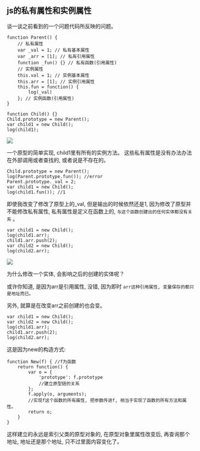 

## js的私有属性和实例属性

谈一谈之前看到的一个问题代码所反映的问题。 

    function Parent() {
        // 私有属性
        var _val = 1; // 私有基本属性
        var _arr = [1]; // 私有引用属性
        function _fun() {} // 私有函数(引用属性)
        // 实例属性
        this.val = 1; // 实例基本属性
        this.arr = [1]; // 实例引用属性
        this.fun = function() {
            log(_val)
        }; // 实例函数(引用属性)
    }

    function Child() {}
    Child.prototype = new Parent(); 
    var child1 = new Child(); 
    log(child1); 

![](http://images2015.cnblogs.com/blog/1121217/201704/1121217-20170413091157283-1665075142.png)

一个原型的简单实现, child1里有所有的实例方法。 这些私有属性是没有办法办法在外部调用或者查找的, 或者说是不存在的。 

    Child.prototype = new Parent(); 
    log(Parent.prototype.fun()); //error
    Parent.prototype._val = 2; 
    var child1 = new Child(); 
    log(child1.fun()); //1

即使我改变了修改了原型上的_val, 但是输出的时候依然还是1, 因为修改了原型并不能修改私有属性, 私有属性是定义在函数上的, `与这个函数创建出的任何实体都没有关系` 。 

    var child1 = new Child(); 
    log(child1.arr); 
    child1.arr.push(2); 
    var child2 = new Child(); 
    log(child2.arr); 

![](http://images2015.cnblogs.com/blog/1121217/201704/1121217-20170413093119361-1267109832.png)

为什么修改一个实体, 会影响之后的创建的实体呢？ 

或许你知道, 是因为arr是引用属性, 没错, 因为即时 `arr这种引用属性, 变量保存的都只是地址而已。 ` 

另外, 就算是在改变arr之前创建的也会变。 

    var child1 = new Child(); 
    var child2 = new Child(); 
    log(child1.arr); 
    child1.arr.push(2); 
    log(child2.arr); 

这是因为new的构造方式: 

    function New(f) { //f为函数
        return function() {
            var o = {
                'prototype': f.prototype
                //建立原型链的关系
            }; 
            f.apply(o, arguments); 
            //实现f这个函数的所有属性, 把参数传进f, 相当于实现了函数的所有方法和属性。 
            return o; 
        }
    }

这样建立的永远是索引父类的原型对象的, 在原型对象里属性改变后, 再查询那个地址, 地址还是那个地址, 只不过里面内容变化了。 

